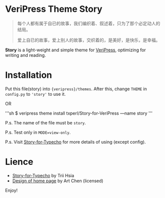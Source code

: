 # VeriPress Theme Story

> 每个人都有属于自已的故事，我们编织着、叙述着，只为了那个必定动人的结局。
> 
> 爱上自已的故事，爱上别人的故事，交织着的，是美好，是快乐，是幸福。

**Story** is a light-weight and simple theme for [VeriPress](https://github.com/veripress/veripress), optimizing for writing and reading.

# Installation

Put this file(story) into `{veripress}/themes`. After this, change `THEME` in `config.py` to `'story'` to use it.

OR

'''sh
$ veripress theme install txperl/Story-for-VeriPress —name story
'''

P.s. The name of the file must be `story`.

P.s. Test only in `MODE=view-only`.

P.s. Visit [Story-for-Typecho](https://github.com/txperl/Story-for-Typecho) for more details of using (except config).

# Lience
- [Story-for-Typecho](https://github.com/txperl/Story-for-Typecho) by Trii Hsia
- [Design of home page](https://github.com/artchen/hexo-theme-element) by Art Chen (licensed)

Enjoy!
